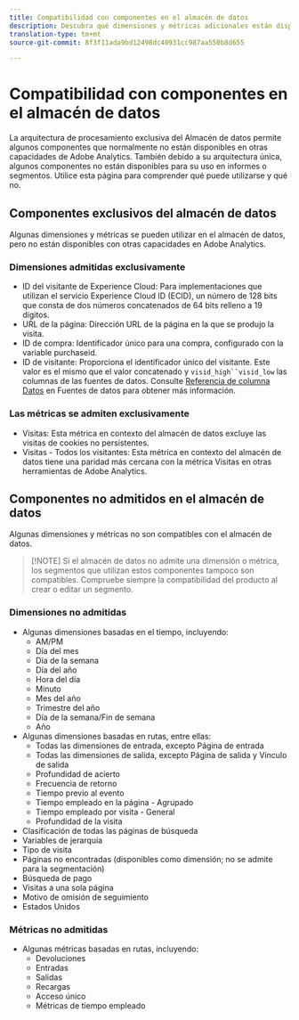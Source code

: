 ```yaml
---
title: Compatibilidad con componentes en el almacén de datos
description: Descubra qué dimensiones y métricas adicionales están disponibles en el almacén de datos y qué no se admite.
translation-type: tm+mt
source-git-commit: 8f3f11ada9bd12498dc40931cc987aa550b8d655

---
```



# Compatibilidad con componentes en el almacén de datos

La arquitectura de procesamiento exclusiva del Almacén de datos permite algunos componentes que normalmente no están disponibles en otras capacidades de Adobe Analytics. También debido a su arquitectura única, algunos componentes no están disponibles para su uso en informes o segmentos. Utilice esta página para comprender qué puede utilizarse y qué no.

## Componentes exclusivos del almacén de datos

Algunas dimensiones y métricas se pueden utilizar en el almacén de datos, pero no están disponibles con otras capacidades en Adobe Analytics.

### Dimensiones admitidas exclusivamente

* ID del visitante de Experience Cloud: Para implementaciones que utilizan el servicio Experience Cloud ID (ECID), un número de 128 bits que consta de dos números concatenados de 64 bits relleno a 19 dígitos.
* URL de la página: Dirección URL de la página en la que se produjo la visita.
* ID de compra: Identificador único para una compra, configurado con la variable purchaseid.
* ID de visitante: Proporciona el identificador único del visitante. Este valor es el mismo que el valor concatenado y `visid_high``visid_low` las columnas de las fuentes de datos. Consulte [Referencia de columna Datos](../analytics-data-feed/c-df-contents/datafeeds-reference.md) en Fuentes de datos para obtener más información.

### Las métricas se admiten exclusivamente

* Visitas: Esta métrica en contexto del almacén de datos excluye las visitas de cookies no persistentes.
* Visitas - Todos los visitantes: Esta métrica en contexto del almacén de datos tiene una paridad más cercana con la métrica Visitas en otras herramientas de Adobe Analytics.

## Componentes no admitidos en el almacén de datos

Algunas dimensiones y métricas no son compatibles con el almacén de datos.

> [!NOTE] Si el almacén de datos no admite una dimensión o métrica, los segmentos que utilizan estos componentes tampoco son compatibles. Compruebe siempre la compatibilidad del producto al crear o editar un segmento.

### Dimensiones no admitidas

* Algunas dimensiones basadas en el tiempo, incluyendo:
   * AM/PM
   * Día del mes
   * Día de la semana
   * Día del año
   * Hora del día
   * Minuto
   * Mes del año
   * Trimestre del año
   * Día de la semana/Fin de semana
   * Año
* Algunas dimensiones basadas en rutas, entre ellas:
   * Todas las dimensiones de entrada, excepto Página de entrada
   * Todas las dimensiones de salida, excepto Página de salida y Vínculo de salida
   * Profundidad de acierto
   * Frecuencia de retorno
   * Tiempo previo al evento
   * Tiempo empleado en la página - Agrupado
   * Tiempo empleado por visita - General
   * Profundidad de la visita
* Clasificación de todas las páginas de búsqueda
* Variables de jerarquía
* Tipo de visita
* Páginas no encontradas (disponibles como dimensión; no se admite para la segmentación)
* Búsqueda de pago
* Visitas a una sola página
* Motivo de omisión de seguimiento
* Estados Unidos

### Métricas no admitidas

* Algunas métricas basadas en rutas, incluyendo:
   * Devoluciones
   * Entradas
   * Salidas
   * Recargas
   * Acceso único
   * Métricas de tiempo empleado
